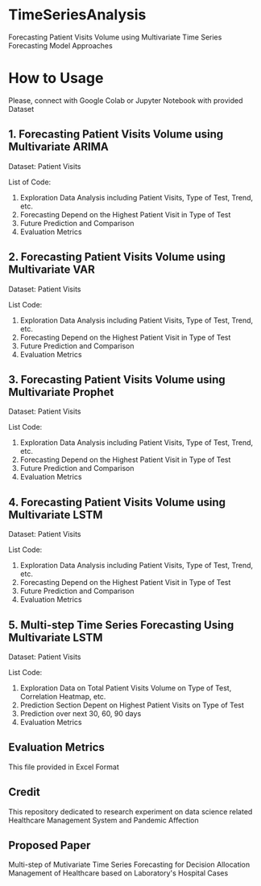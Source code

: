 # TimeSeriesAnalysis
Forecasting Patient Visits Volume using Multivariate Time Series Forecasting Model Approaches

# How to Usage 
Please, connect with Google Colab or Jupyter Notebook with provided Dataset 

## 1. Forecasting Patient Visits Volume using Multivariate ARIMA
Dataset: Patient Visits

List of Code:
1. Exploration Data Analysis including Patient Visits, Type of Test, Trend, etc.
2. Forecasting Depend on the Highest Patient Visit in Type of Test
3. Future Prediction and Comparison
4. Evaluation Metrics

## 2. Forecasting Patient Visits Volume using Multivariate VAR
Dataset: Patient Visits

List Code:
1. Exploration Data Analysis including Patient Visits, Type of Test, Trend, etc.
2. Forecasting Depend on the Highest Patient Visit in Type of Test
3. Future Prediction and Comparison
4. Evaluation Metrics

## 3. Forecasting Patient Visits Volume using Multivariate Prophet
Dataset: Patient Visits

List Code:
1. Exploration Data Analysis including Patient Visits, Type of Test, Trend, etc.
2. Forecasting Depend on the Highest Patient Visit in Type of Test
3. Future Prediction and Comparison
4. Evaluation Metrics

## 4. Forecasting Patient Visits Volume using Multivariate LSTM
Dataset: Patient Visits

List Code:
1. Exploration Data Analysis including Patient Visits, Type of Test, Trend, etc.
2. Forecasting Depend on the Highest Patient Visit in Type of Test
3. Future Prediction and Comparison
4. Evaluation Metrics

## 5. Multi-step Time Series Forecasting Using Multivariate LSTM 
Dataset: Patient Visits

List Code:
1. Exploration Data on Total Patient Visits Volume on Type of Test, Correlation Heatmap, etc.
2. Prediction Section Depent on Highest Patient Visits on Type of Test
3. Prediction over next 30, 60, 90 days
4. Evaluation Metrics

## Evaluation Metrics
This file provided in Excel Format

## Credit
This repository dedicated to research experiment on data science related Healthcare Management System and  Pandemic Affection

## Proposed Paper
Multi-step of Mutivariate Time Series Forecasting for Decision Allocation Management of Healthcare based on Laboratory's Hospital Cases




